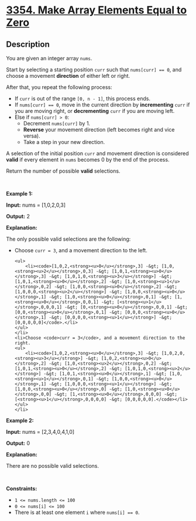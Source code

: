 
<!-- problem:start -->

# [3354. Make Array Elements Equal to Zero](https://leetcode.com/problems/make-array-elements-equal-to-zero)

## Description

<!-- description:start -->

<p>You are given an integer array <code>nums</code>.</p>

<p>Start by selecting a starting position <code>curr</code> such that <code>nums[curr] == 0</code>, and choose a movement <strong>direction</strong> of&nbsp;either left or right.</p>

<p>After that, you repeat the following process:</p>

<ul>
	<li>If <code>curr</code> is out of the range <code>[0, n - 1]</code>, this process ends.</li>
	<li>If <code>nums[curr] == 0</code>, move in the current direction by <strong>incrementing</strong> <code>curr</code> if you are moving right, or <strong>decrementing</strong> <code>curr</code> if you are moving left.</li>
	<li>Else if <code>nums[curr] &gt; 0</code>:
	<ul>
		<li>Decrement <code>nums[curr]</code> by 1.</li>
		<li><strong>Reverse</strong>&nbsp;your movement direction (left becomes right and vice versa).</li>
		<li>Take a step in your new direction.</li>
	</ul>
	</li>
</ul>

<p>A selection of the initial position <code>curr</code> and movement direction is considered <strong>valid</strong> if every element in <code>nums</code> becomes 0 by the end of the process.</p>

<p>Return the number of possible <strong>valid</strong> selections.</p>

<p>&nbsp;</p>
<p><strong class="example">Example 1:</strong></p>

<div class="example-block">
<p><strong>Input:</strong> <span class="example-io">nums = [1,0,2,0,3]</span></p>

<p><strong>Output:</strong> <span class="example-io">2</span></p>

<p><strong>Explanation:</strong></p>

<p>The only possible valid selections are the following:</p>

<ul>
	<li>Choose <code>curr = 3</code>, and a movement direction to the left.

    <ul>
    	<li><code>[1,0,2,<strong><u>0</u></strong>,3] -&gt; [1,0,<strong><u>2</u></strong>,0,3] -&gt; [1,0,1,<strong><u>0</u></strong>,3] -&gt; [1,0,1,0,<strong><u>3</u></strong>] -&gt; [1,0,1,<strong><u>0</u></strong>,2] -&gt; [1,0,<strong><u>1</u></strong>,0,2] -&gt; [1,0,0,<strong><u>0</u></strong>,2] -&gt; [1,0,0,0,<strong><u>2</u></strong>] -&gt; [1,0,0,<strong><u>0</u></strong>,1] -&gt; [1,0,<strong><u>0</u></strong>,0,1] -&gt; [1,<strong><u>0</u></strong>,0,0,1] -&gt; [<strong><u>1</u></strong>,0,0,0,1] -&gt; [0,<strong><u>0</u></strong>,0,0,1] -&gt; [0,0,<strong><u>0</u></strong>,0,1] -&gt; [0,0,0,<strong><u>0</u></strong>,1] -&gt; [0,0,0,0,<strong><u>1</u></strong>] -&gt; [0,0,0,0,0]</code>.</li>
    </ul>
    </li>
    <li>Choose <code>curr = 3</code>, and a movement direction to the right.
    <ul>
    	<li><code>[1,0,2,<strong><u>0</u></strong>,3] -&gt; [1,0,2,0,<strong><u>3</u></strong>] -&gt; [1,0,2,<strong><u>0</u></strong>,2] -&gt; [1,0,<strong><u>2</u></strong>,0,2] -&gt; [1,0,1,<strong><u>0</u></strong>,2] -&gt; [1,0,1,0,<strong><u>2</u></strong>] -&gt; [1,0,1,<strong><u>0</u></strong>,1] -&gt; [1,0,<strong><u>1</u></strong>,0,1] -&gt; [1,0,0,<strong><u>0</u></strong>,1] -&gt; [1,0,0,0,<strong><u>1</u></strong>] -&gt; [1,0,0,<strong><u>0</u></strong>,0] -&gt; [1,0,<strong><u>0</u></strong>,0,0] -&gt; [1,<strong><u>0</u></strong>,0,0,0] -&gt; [<strong><u>1</u></strong>,0,0,0,0] -&gt; [0,0,0,0,0].</code></li>
    </ul>
    </li>

</ul>
</div>

<p><strong class="example">Example 2:</strong></p>

<div class="example-block">
<p><strong>Input:</strong> <span class="example-io">nums = [2,3,4,0,4,1,0]</span></p>

<p><strong>Output:</strong> <span class="example-io">0</span></p>

<p><strong>Explanation:</strong></p>

<p>There are no possible valid selections.</p>
</div>

<p>&nbsp;</p>
<p><strong>Constraints:</strong></p>

<ul>
	<li><code>1 &lt;= nums.length &lt;= 100</code></li>
	<li><code>0 &lt;= nums[i] &lt;= 100</code></li>
	<li>There is at least one element <code>i</code> where <code>nums[i] == 0</code>.</li>
</ul>

<!-- description:end -->

<!-- problem:end -->
